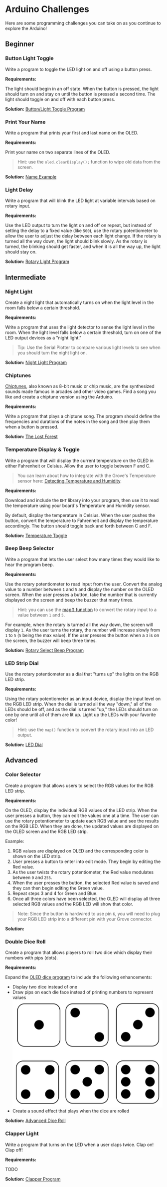 # Arduino Challenges

Here are some programming challenges you can take on as you continue to explore the Arduino!

## Beginner

### Button Light Toggle

Write a program to toggle the LED light on and off using a button press.

**Requirements:**

The light should begin in an off state. When the button is pressed, the light should turn on and stay on until the button is pressed a second time. The light should toggle on and off with each button press.

**Solution:** [Button/Light Toggle Program](/programs/Button_Sketch_2.ino)

### Print Your Name

Write a program that prints your first and last name on the OLED.

**Requirements:**

Print your name on two separate lines of the OLED.

> Hint: use the `oled.clearDisplay();` function to wipe old data from the screen.

**Solution:** [Name Example](programs/OLED_Name_Sketch.ino)

### Light Delay

Write a program that will blink the LED light at variable intervals based on rotary input.

**Requirements:**

Use the LED output to turn the light on and off on repeat, but instead of setting the delay to a fixed value (like `500`), use the rotary potentiometer to allow the user to adjust the delay between each light change. If the rotary is turned all the way down, the light should blink slowly. As the rotary is turned, the blinking should get faster, and when it is all the way up, the light should stay on.

**Solution:** [Rotary Light Program](programs/Rotary_Light_Sketch.ino)

## Intermediate

### Night Light

Create a night light that automatically turns on when the light level in the room falls below a certain threshold.

**Requirements:**

Write a program that uses the light detector to sense the light level in the room. When the light level falls below a certain threshold, turn on one of the LED output devices as a "night light."

> Tip: Use the Serial Plotter to compare various light levels to see when you should turn the night light on.

**Solution:** [Night Light Program](programs/Night_Light_Sketch.ino)

### Chiptunes

[Chiptunes](https://en.wikipedia.org/wiki/Chiptune), also known as 8-bit music or chip music, are the synthesized sounds made famous in arcades and other video games. Find a song you like and create a chiptune version using the Arduino.

**Requirements:**

Write a program that plays a chiptune song. The program should define the frequencies and durations of the notes in the song and then play them when a button is pressed.

**Solution:** [The Lost Forest](/programs/Buzzer_Sketch_2.ino)

### Temperature Display & Toggle

Write a program that will display the current temperature on the OLED in either Fahrenheit or Celsius.
Allow the user to toggle between F and C.

> You can learn about how to integrate with the Grove's Temperature sensor here: [Detecting Temperature and Humidity](https://wiki.seeedstudio.com/Grove-Beginner-Kit-For-Arduino/#lesson-8-detecting-surrounding-temperature-humidity).

**Requirements:**

Download and include the `DHT` library into your program, then use it to read the temperature using your board's Temperature and Humidity sensor.

By default, display the temperature in Celsius. When the user pushes the button, convert the temperature to Fahrenheit and display the temperature accordingly. The button should toggle back and forth between C and F.

**Solution:** [Temperature Toggle](programs/Temperature_Sketch.ino)

### Beep Beep Selector

Write a program that lets the user select how many times they would like to hear the program beep.

**Requirements:**

Use the rotary potentiometer to read input from the user. Convert the analog value to a number between `1` and `5` and display the number on the OLED screen. When the user presses a button, take the number that is currently displayed on the screen and beep the buzzer that many times.

> Hint: you can use the [map() function](https://www.arduino.cc/reference/en/language/functions/math/map/) to convert the rotary input to a value between `1` and `5`.

For example, when the rotary is turned all the way down, the screen will display `1`. As the user turns the rotary, the number will increase slowly from `1` to `5` (`5` being the max value). If the user presses the button when a `3` is on the screen, the buzzer will beep three times.

**Solution:** [Rotary Select Beep Program](/programs/Rotary_Select_Sketch.ino)

### LED Strip Dial

Use the rotary potentiometer as a dial that "turns up" the lights on the RGB LED strip.

**Requirements:**

Using the rotary potentiometer as an input device, display the input level on the RGB LED strip. When the dial is turned all the way "down," all of the LEDs should be off, and as the dial is turned "up," the LEDs should turn on one by one until all of them are lit up. Light up the LEDs with your favorite color!

> Hint: use the `map()` function to convert the rotary input into an LED output.

**Solution:** [LED Dial](/programs/LED_Dial_Sketch.ino)

## Advanced

### Color Selector

Create a program that allows users to select the RGB values for the RGB LED strip.

**Requirements:**

On the OLED, display the individual RGB values of the LED strip. When the user presses a button, they can edit the values one at a time. The user can use the rotary potentiometer to update each RGB value and see the results on the RGB LED. When they are done, the updated values are displayed on the OLED screen and the RGB LED strip.

Example:

1. RGB values are displayed on OLED and the corresponding color is shown on the LED strip.
2. User presses a button to enter into edit mode. They begin by editing the Red value.
3. As the user twists the rotary potentiometer, the Red value modulates between `0` and `255`.
4. When the user presses the button, the selected Red value is saved and they can then begin editing the Green value.
5. Repeat steps 3 and 4 for Green and Blue.
6. Once all three colors have been selected, the OLED will display all three selected RGB values and the RGB LED will show that color.

> Note: Since the button is hardwired to use pin `6`, you will need to plug your RGB LED strip into a different pin with your Grove connector.

**Solution:**

### Double Dice Roll

Create a program that allows players to roll two dice which display their numbers with pips (dots).

**Requirements:**

Expand the [OLED dice program](programs/OLED_Dice_Sketch.ino) to include the following enhancements:

- Display two dice instead of one
- Draw pips on each die face instead of printing numbers to represent values
  ![Dice pips](assets/dice-pips.png)
- Create a sound effect that plays when the dice are rolled

**Solution:** [Advanced Dice Roll](/programs/OLED_Dice_Sketch_2.ino)

### Clapper Light

Write a program that turns on the LED when a user claps twice. Clap on! Clap off!

**Requirements:**

TODO

**Solution:** [Clapper Program](/programs/Clapper_Sketch.ino)
